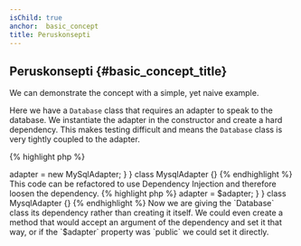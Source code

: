 ```yaml
---
isChild: true
anchor:  basic_concept
title: Peruskonsepti
---
```


## Peruskonsepti {#basic_concept_title}

We can demonstrate the concept with a simple, yet naive example.

Here we have a `Database` class that requires an adapter to speak to the database. We instantiate the adapter in the
constructor and create a hard dependency. This makes testing difficult and means the `Database` class is very tightly
coupled to the adapter.

{% highlight php %}
<?php
namespace Database;

class Database
{
    protected $adapter;

    public function __construct()
    {
        $this->adapter = new MySqlAdapter;
    }
}

class MysqlAdapter {}
{% endhighlight %}

This code can be refactored to use Dependency Injection and therefore loosen the dependency.

{% highlight php %}
<?php
namespace Database;

class Database
{
    protected $adapter;

    public function __construct(MySqlAdapter $adapter)
    {
        $this->adapter = $adapter;
    }
}

class MysqlAdapter {}
{% endhighlight %}

Now we are giving the `Database` class its dependency rather than creating it itself. We could even create a method
that would accept an argument of the dependency and set it that way, or if the `$adapter` property was `public` we
could set it directly.
